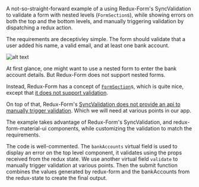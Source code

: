 A not-so-straight-forward example of a using Redux-Form's SyncValidation to validate a form with nested levels (`FormSection`s), while showing errors on both the top and the bottom levels, and manually triggering validation by dispatching a redux action.

The requirements are deceptivley simple. The form should validate that a user added his name, a valid email, and at least one bank account.

![alt text](https://user-images.githubusercontent.com/22646941/30784296-4439635c-a15b-11e7-8637-727756f08a36.gif)

At first glance, one might want to use a nested form to enter the bank account details. But Redux-Form does not support nested forms.

Instead, Redux-Form has a concept of [`FormSection`](https://redux-form.com/7.0.4/docs/api/formsection.md/)s, which is quite nice, except that [it does not support validation](https://github.com/erikras/redux-form/issues/2150).

On top of that, Redux-Form's [SyncValidation does not provide an api to manually trigger validation](https://stackoverflow.com/questions/40886568/how-to-re-trigger-validations-manually-in-reduxform). Which we will need at various points in our app.

The example takes advantage of Redux-Form's SyncValidation, and redux-form-material-ui components, while customizing the validation to match the requirements.

The code is well-commented. The `bankAccounts` virtual field is used to display an error on the top level component, it validates using the props received from the redux state. We use another virtual field `validate` to manually trigger validation at various points. Then the submit function combines the values generated by redux-form and the bankAccounts from the redux-state to create the final output.








